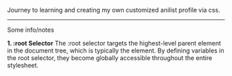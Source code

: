 Journey to learning and creating my own customized anilist profile via css.

--- 

Some info/notes

**1. :root Selector**
The :root selector targets the highest-level parent element in the document tree, which is typically the <html> element.
By defining variables in the root selector, they become globally accessible throughout the entire stylesheet.

